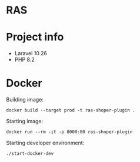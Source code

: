 # RAS

# Project info
- Laravel 10.26  
- PHP 8.2


# Docker

Building image:
```shell
docker build --target prod -t ras-shoper-plugin .
```

Starting image:
```shell
docker run --rm -it -p 8000:80 ras-shoper-plugin
```

Starting developer environment:
```shell
./start-docker-dev
```